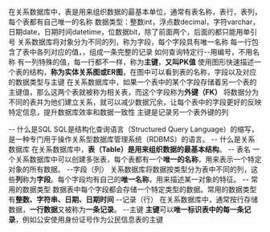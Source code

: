 在关系数据库中，表是用来组织数据的最基本单位，通常有表名称，表行，表列，每个表都有自己唯一的名称
数据类型：整数int，浮点数decimal，字符varchar，日期date，日期时间datetime，位数据bit，除了前面两个，后面的都只能用单引号
关系数据库将对象分为不同的列，称为字段，每个字段具有唯一名称
每一行包含了表中各列对应的值，，组成一条完整的记录
如何查询特定行--用编号，不用名称
有一列特殊的值，每一行都不一样，称为**主键**，**又叫PK值**
使用图形快速描述一个表的结构，**称为实体关系图或ER图**，在图中可以看到表的名称，字段以及对应的数据类型与主键
在关系数据库中，如果一个表中的某个字段存储着另一个表的主键值，那么这两个表就被称为相关表，而这个字段称为**外键（FK）**
将数据分为不同的表并为他们建立关系，就可以减少数据冗余，让每个表中的字段更好的反映特定信息，提升数据库效率和数据一致性
主键是记录另一个表外键的列


-- 什么是SQL
SQL是结构化查询语言（Structured Query Language）的缩写，是一种专门用于操作关系型数据库管理系统（RDBMS）的语言。
-- 什么是关系数据库
在关系数据库中，**表（Table）**是用来组织数据的**最基本结构**。
-- 表名
一个关系数据库中可以创建多张表，每个表都有一个**唯一的名称**，用来表示一个特定对象的所有数据。
--字段（列）
关系数据库将数据按类型分为表中不同的列，这些**列**称为**字段**。每个字段均有自己的**唯一名称**，用来描述某一对象的特征。
-- 常用的数据类型
数据表中每个字段都会存储一个特定类型的数据。常用的数据类型有**整数、字符串、日期、日期时间**
--记录（行）
在关系数据库中，通常按行存储数据，**一行数据**又被称为**一条记录**。
--主键
**主键**可以**唯一标识表中的每一条记录**，例如公安使用身份证号作为公民信息表的主键

<!--stackedit_data:
eyJoaXN0b3J5IjpbMTYwMjIyMzAzLC0yMTM4NDI0OTI0LDEwNj
U1MzM2ODddfQ==
-->